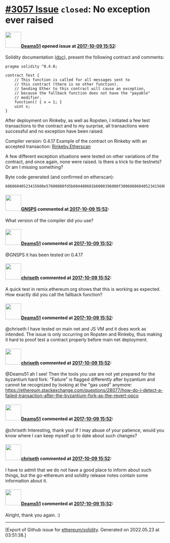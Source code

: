# [\#3057 Issue](https://github.com/ethereum/solidity/issues/3057) `closed`: No exception ever raised

#### <img src="https://avatars.githubusercontent.com/u/6062062?v=4" width="50">[Deams51](https://github.com/Deams51) opened issue at [2017-10-09 15:52](https://github.com/ethereum/solidity/issues/3057):

Solidity documentation ([doc](http://solidity.readthedocs.io/en/develop/contracts.html)), present the following contract and comments: 
```
pragma solidity ^0.4.0;

contract Test {
    // This function is called for all messages sent to
    // this contract (there is no other function).
    // Sending Ether to this contract will cause an exception,
    // because the fallback function does not have the "payable"
    // modifier.
    function() { x = 1; }
    uint x;
}
```

After deployment on Rinkeby, as well as Ropsten, I initiated a few test transactions to the contract and to my surprise, all transactions were successful and no exception have been raised.

Compiler version: 0.4.17
Example of the contract on Rinkeby with an accepted transaction: [Rinkeby.Etherscan](https://rinkeby.etherscan.io/address/0xed47b8fdba2572f2d0e67fc0e0c2e4511f88ca93)

A few different exception situations were tested on other variations of the contract, and once again, none were raised.
Is there a trick to the testnets? Or am I missing something?

Byte code generated (and confirmed on etherscan):
```
60606040523415600e57600080fd5b604480601b6000396000f30060606040523415600e57600080fd5b60016000819055500000a165627a7a7230582040d23036c367ce2ac2ca5d45308cb53dc5827eb3a743efb98835338ead53aa620029
```

#### <img src="https://avatars.githubusercontent.com/u/4008213?u=494117088f5745dc98284a2e29ce05229c744e9a&v=4" width="50">[GNSPS](https://github.com/GNSPS) commented at [2017-10-09 15:52](https://github.com/ethereum/solidity/issues/3057#issuecomment-335200149):

What version of the compiler did you use?

#### <img src="https://avatars.githubusercontent.com/u/6062062?v=4" width="50">[Deams51](https://github.com/Deams51) commented at [2017-10-09 15:52](https://github.com/ethereum/solidity/issues/3057#issuecomment-335200818):

@GNSPS it has been tested on 0.4.17

#### <img src="https://avatars.githubusercontent.com/u/9073706?v=4" width="50">[chriseth](https://github.com/chriseth) commented at [2017-10-09 15:52](https://github.com/ethereum/solidity/issues/3057#issuecomment-335392568):

A quick test in remix.ethereum.org shows that this is working as expected. How exactly did you call the fallback function?

#### <img src="https://avatars.githubusercontent.com/u/6062062?v=4" width="50">[Deams51](https://github.com/Deams51) commented at [2017-10-09 15:52](https://github.com/ethereum/solidity/issues/3057#issuecomment-335397781):

@chriseth I have tested on main net and JS VM and it does work as intended. The issue is only occurring on Ropsten and Rinkeby, thus making it hard to proof test a contract properly before main net deployment.

#### <img src="https://avatars.githubusercontent.com/u/9073706?v=4" width="50">[chriseth](https://github.com/chriseth) commented at [2017-10-09 15:52](https://github.com/ethereum/solidity/issues/3057#issuecomment-335403440):

@Deams51 ah I see! Then the tools you use are not yet prepared for the byzantium hard fork: "Failure" is flagged differently after byzantium and cannot be recognized by looking at the "gas used" anymore: https://ethereum.stackexchange.com/questions/28077/how-do-i-detect-a-failed-transaction-after-the-byzantium-fork-as-the-revert-opco

#### <img src="https://avatars.githubusercontent.com/u/6062062?v=4" width="50">[Deams51](https://github.com/Deams51) commented at [2017-10-09 15:52](https://github.com/ethereum/solidity/issues/3057#issuecomment-335436412):

@chriseth Interesting, thank you!
If I may abuse of your patience, would you know where I can keep myself up to date about such changes?

#### <img src="https://avatars.githubusercontent.com/u/9073706?v=4" width="50">[chriseth](https://github.com/chriseth) commented at [2017-10-09 15:52](https://github.com/ethereum/solidity/issues/3057#issuecomment-335452134):

I have to admit that we do not have a good place to inform about such things, but the go-ethereum and solidity release notes contain some information about it.

#### <img src="https://avatars.githubusercontent.com/u/6062062?v=4" width="50">[Deams51](https://github.com/Deams51) commented at [2017-10-09 15:52](https://github.com/ethereum/solidity/issues/3057#issuecomment-335867394):

Alright, thank you again. :)


-------------------------------------------------------------------------------



[Export of Github issue for [ethereum/solidity](https://github.com/ethereum/solidity). Generated on 2022.05.23 at 03:51:38.]
